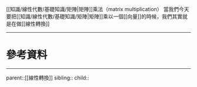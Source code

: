 [[知識/線性代數/基礎知識/矩陣|矩陣]]乘法（matrix multiplication）
當我們今天要把[[知識/線性代數/基礎知識/矩陣|矩陣]]乘以一個[[向量]]的時候，我們其實就是在做[[線性轉換]]

- - -
# 參考資料


- - -
parent::[[線性轉換]]
sibling::
child::
